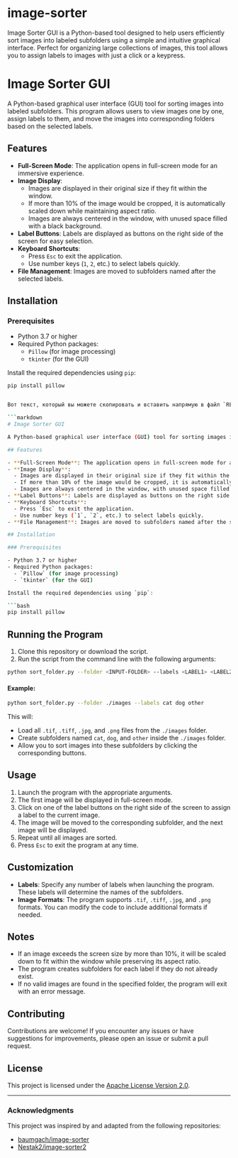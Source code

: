 # image-sorter
Image Sorter GUI is a Python-based tool designed to help users efficiently sort images into labeled subfolders using a simple and intuitive graphical interface. Perfect for organizing large collections of images, this tool allows you to assign labels to images with just a click or a keypress.

# Image Sorter GUI

A Python-based graphical user interface (GUI) tool for sorting images into labeled subfolders. This program allows users to view images one by one, assign labels to them, and move the images into corresponding folders based on the selected labels.

## Features

- **Full-Screen Mode**: The application opens in full-screen mode for an immersive experience.
- **Image Display**:
  - Images are displayed in their original size if they fit within the window.
  - If more than 10% of the image would be cropped, it is automatically scaled down while maintaining aspect ratio.
  - Images are always centered in the window, with unused space filled with a black background.
- **Label Buttons**: Labels are displayed as buttons on the right side of the screen for easy selection.
- **Keyboard Shortcuts**:
  - Press `Esc` to exit the application.
  - Use number keys (`1`, `2`, etc.) to select labels quickly.
- **File Management**: Images are moved to subfolders named after the selected labels.

## Installation

### Prerequisites

- Python 3.7 or higher
- Required Python packages:
  - `Pillow` (for image processing)
  - `tkinter` (for the GUI)

Install the required dependencies using `pip`:

```bash
pip install pillow


Вот текст, который вы можете скопировать и вставить напрямую в файл `README.md` для GitHub. Он уже содержит правильную разметку Markdown и включает все предоставленные вами данные:

```markdown
# Image Sorter GUI

A Python-based graphical user interface (GUI) tool for sorting images into labeled subfolders. This program allows users to view images one by one, assign labels to them, and move the images into corresponding folders based on the selected labels.

## Features

- **Full-Screen Mode**: The application opens in full-screen mode for an immersive experience.
- **Image Display**:
  - Images are displayed in their original size if they fit within the window.
  - If more than 10% of the image would be cropped, it is automatically scaled down while maintaining aspect ratio.
  - Images are always centered in the window, with unused space filled with a black background.
- **Label Buttons**: Labels are displayed as buttons on the right side of the screen for easy selection.
- **Keyboard Shortcuts**:
  - Press `Esc` to exit the application.
  - Use number keys (`1`, `2`, etc.) to select labels quickly.
- **File Management**: Images are moved to subfolders named after the selected labels.

## Installation

### Prerequisites

- Python 3.7 or higher
- Required Python packages:
  - `Pillow` (for image processing)
  - `tkinter` (for the GUI)

Install the required dependencies using `pip`:

```bash
pip install pillow
```

## Running the Program

1. Clone this repository or download the script.
2. Run the script from the command line with the following arguments:

```bash
python sort_folder.py --folder <INPUT-FOLDER> --labels <LABEL1> <LABEL2> ...
```

#### Example:

```bash
python sort_folder.py --folder ./images --labels cat dog other
```

This will:
- Load all `.tif`, `.tiff`, `.jpg`, and `.png` files from the `./images` folder.
- Create subfolders named `cat`, `dog`, and `other` inside the `./images` folder.
- Allow you to sort images into these subfolders by clicking the corresponding buttons.

## Usage

1. Launch the program with the appropriate arguments.
2. The first image will be displayed in full-screen mode.
3. Click on one of the label buttons on the right side of the screen to assign a label to the current image.
4. The image will be moved to the corresponding subfolder, and the next image will be displayed.
5. Repeat until all images are sorted.
6. Press `Esc` to exit the program at any time.

## Customization

- **Labels**: Specify any number of labels when launching the program. These labels will determine the names of the subfolders.
- **Image Formats**: The program supports `.tif`, `.tiff`, `.jpg`, and `.png` formats. You can modify the code to include additional formats if needed.

## Notes

- If an image exceeds the screen size by more than 10%, it will be scaled down to fit within the window while preserving its aspect ratio.
- The program creates subfolders for each label if they do not already exist.
- If no valid images are found in the specified folder, the program will exit with an error message.

## Contributing

Contributions are welcome! If you encounter any issues or have suggestions for improvements, please open an issue or submit a pull request.

## License

This project is licensed under the [Apache License Version 2.0](LICENSE).

---

### Acknowledgments

This project was inspired by and adapted from the following repositories:
- [baumgach/image-sorter](https://github.com/baumgach/image-sorter)
- [Nestak2/image-sorter2](https://github.com/Nestak2/image-sorter2)
```
